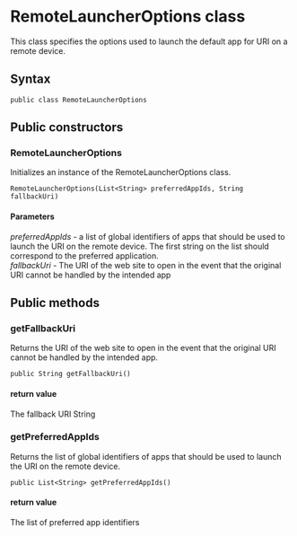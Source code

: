 # RemoteLauncherOptions class
This class specifies the options used to launch the default app for URI on a remote device.

## Syntax
`public class RemoteLauncherOptions`

## Public constructors

### RemoteLauncherOptions
Initializes an instance of the RemoteLauncherOptions class.

`RemoteLauncherOptions(List<String> preferredAppIds, String fallbackUri)`

#### Parameters  
*preferredAppIds* - a list of global identifiers of apps that should be used to launch the URI on the remote device. The first string on the list should correspond to the preferred application.  
*fallbackUri* - The URI of the web site to open in the event that the original URI cannot be handled by the intended app

## Public methods

### getFallbackUri
Returns the URI of the web site to open in the event that the original URI cannot be handled by the intended app.

`public String getFallbackUri()`

#### return value  
The fallback URI String

### getPreferredAppIds
Returns the list of global identifiers of apps that should be used to launch the URI on the remote device.

`public List<String> getPreferredAppIds()`

#### return value  
The list of preferred app identifiers
